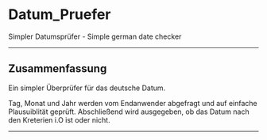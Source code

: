 # Datum_Pruefer
 Simpler Datumsprüfer - Simple german date checker

***
## Zusammenfassung
Ein simpler Überprüfer für das deutsche Datum.

Tag, Monat und Jahr werden vom Endanwender abgefragt und auf einfache Plausuiblität geprüft.
Abschließend wird ausgegeben, ob das Datum nach den Kreterien i.O ist oder nicht.

***
